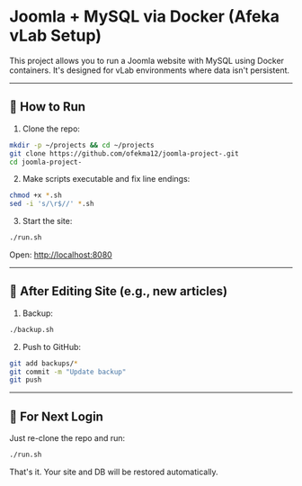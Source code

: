 # Joomla + MySQL via Docker (Afeka vLab Setup)

This project allows you to run a Joomla website with MySQL using Docker containers. It's designed for vLab environments where data isn't persistent.

---

## 🚀 How to Run

1. Clone the repo:
```bash
mkdir -p ~/projects && cd ~/projects
git clone https://github.com/ofekma12/joomla-project-.git
cd joomla-project-
```

2. Make scripts executable and fix line endings:
```bash
chmod +x *.sh
sed -i 's/\r$//' *.sh
```

3. Start the site:
```bash
./run.sh
```

Open: [http://localhost:8080](http://localhost:8080)

---

## 💾 After Editing Site (e.g., new articles)

1. Backup:
```bash
./backup.sh
```

2. Push to GitHub:
```bash
git add backups/*
git commit -m "Update backup"
git push
```

---

## 🔁 For Next Login

Just re-clone the repo and run:
```bash
./run.sh
```

That's it. Your site and DB will be restored automatically.
